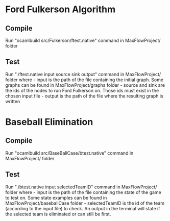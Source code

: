 # Ford Fulkerson Algorithm 

## Compile
Run "ocamlbuild src/Fulkerson/ftest.native" command in MaxFlowProject/ folder

## Test 
Run "./ftest.native input source sink output" command in MaxFlowProject/ folder where 
    - input is the path of the file containing the initial graph. Some graphs can be found in MaxFlowProject/graphs folder 
    - source and sink are the ids of the nodes to run Ford Fulkerson on. Those ids must exist in the chosen input file
    - output is the path of the file where the resulting graph is written 

# Baseball Elimination 

## Compile 
Run "ocamlbuild src/BaseBallCase/btest.native" command in MaxFlowProject/ folder

## Test 
Run "./btest.native input selectedTeamID" command in MaxFlowProject/ folder where 
    - input is the path of the file containing the state of the game to test on. Some state examples can be found in MaxFlowProject/baseballCase folder 
    - selectedTeamID is the id of the team (according to the input file) to check.
An output in the terminal will state if the selected team is eliminated or can still be first. 
